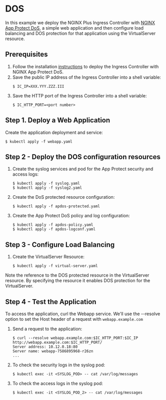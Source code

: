 # DOS

In this example we deploy the NGINX Plus Ingress Controller with [NGINX App Protect DoS](https://www.nginx.com/products/nginx-app-protect-dos/), a simple web application and then configure load balancing and DOS protection for that application using the VirtualServer resource.

## Prerequisites

1. Follow the installation [instructions](https://docs.nginx.com/nginx-ingress-controller/installation) to deploy the Ingress Controller with NGINX App Protect DoS.
1. Save the public IP address of the Ingress Controller into a shell variable:
    ```
    $ IC_IP=XXX.YYY.ZZZ.III
    ```
1. Save the HTTP port of the Ingress Controller into a shell variable:
    ```
    $ IC_HTTP_PORT=<port number>
    ```

## Step 1. Deploy a Web Application

Create the application deployment and service:
```
$ kubectl apply -f webapp.yaml
```

## Step 2 - Deploy the DOS configuration resources

1. Create the syslog services and pod for the App Protect security and access logs:
    ```
    $ kubectl apply -f syslog.yaml
    $ kubectl apply -f syslog2.yaml
    ```
2. Create the DoS protected resource configuration:
    ```
    $ kubectl apply -f apdos-protected.yaml
    ```
3. Create the App Protect DoS policy and log configuration:
    ```
    $ kubectl apply -f apdos-policy.yaml
    $ kubectl apply -f apdos-logconf.yaml
    ```

## Step 3 - Configure Load Balancing

1. Create the VirtualServer Resource:
    ```
    $ kubectl apply -f virtual-server.yaml
    ```
Note the reference to the DOS protected resource in the VirtualServer resource. By specifying the resource it enables DOS protection for the VirtualServer.

## Step 4 - Test the Application

To access the application, curl the Webapp service. We'll use the --resolve option to set the Host header of a request with `webapp.example.com`

1. Send a request to the application:
    ```
    $ curl --resolve webapp.example.com:$IC_HTTP_PORT:$IC_IP http://webapp.example.com:$IC_HTTP_PORT/
    Server address: 10.12.0.18:80
    Server name: webapp-7586895968-r26zn
    ...
    ```

1. To check the security logs in the syslog pod:
    ```
    $ kubectl exec -it <SYSLOG_POD> -- cat /var/log/messages
    ```
2. To check the access logs in the syslog pod:
    ```
    $ kubectl exec -it <SYSLOG_POD_2> -- cat /var/log/messages
    ```
